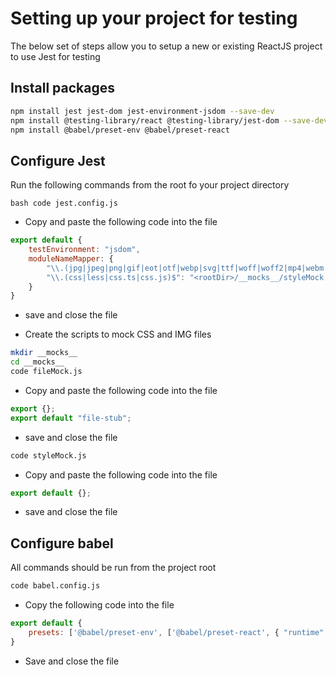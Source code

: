 # Setting up your project for testing
The below set of steps allow you to setup a new or existing ReactJS project to use Jest for testing

## Install packages

```bash
npm install jest jest-dom jest-environment-jsdom --save-dev
npm install @testing-library/react @testing-library/jest-dom --save-dev
npm install @babel/preset-env @babel/preset-react
```

## Configure Jest

Run the following commands from the root fo your project directory

``bash
code jest.config.js
``

- Copy and paste the following code into the file
```js
export default {
    testEnvironment: "jsdom",
    moduleNameMapper: {
        "\\.(jpg|jpeg|png|gif|eot|otf|webp|svg|ttf|woff|woff2|mp4|webm|wav|mp3|m4a|aac|oga)$": "<rootDir>/__mocks__/fileMock.js",
        "\\.(css|less|css.ts|css.js)$": "<rootDir>/__mocks__/styleMock.js"
    }
}
```
- save and close the file

- Create the scripts to mock CSS and IMG files
```bash
mkdir __mocks__
cd __mocks__
code fileMock.js
```

- Copy and paste the following code into the file
```js
export {};
export default "file-stub";
```
- save and close the file

```bash
code styleMock.js
```

- Copy and paste the following code into the file
```js
export default {};
```
- save and close the file

## Configure babel

All commands should be run from the project root

```bash
code babel.config.js
```

- Copy the following code into the file
```js
export default {
    presets: ['@babel/preset-env', ['@babel/preset-react', { "runtime": "automatic" }]]
}
```
- Save and close the file
